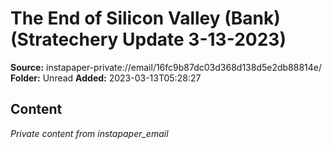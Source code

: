 # The End of Silicon Valley (Bank) (Stratechery Update 3-13-2023)

**Source:** instapaper-private://email/16fc9b87dc03d368d138d5e2db88814e/
**Folder:** Unread
**Added:** 2023-03-13T05:28:27




## Content
*Private content from instapaper_email*
